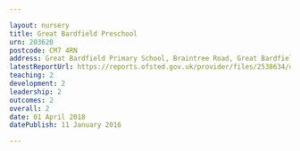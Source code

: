 ```yaml
---

layout: nursery
title: Great Bardfield Preschool
urn: 203620
postcode: CM7 4RN
address: Great Bardfield Primary School, Braintree Road, Great Bardfield, Braintree, CM7 4RN
latestReportUrl: https://reports.ofsted.gov.uk/provider/files/2538634/urn/203620.pdf
teaching: 2
development: 2
leadership: 2
outcomes: 2
overall: 2
date: 01 April 2018 
datePublish: 11 January 2016

---
```

